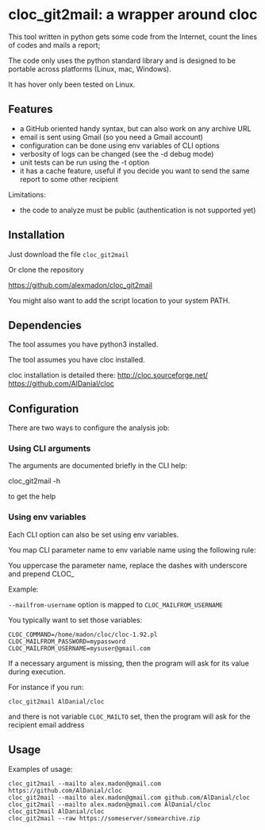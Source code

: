 # cloc_git2mail: a wrapper around cloc

This tool written in python gets some code from the Internet, count the lines of codes and mails a report;

The code only uses the python standard library and is designed to be portable across platforms (Linux, mac, Windows).

It has hover only been tested on Linux.

## Features

* a GitHub oriented handy syntax, but can also work on any archive URL
* email is sent using Gmail (so you need a Gmail account)
* configuration can be done using env variables of CLI options
* verbosity of logs can be changed (see the -d debug mode)
* unit tests can be run using the -t option
* it has a cache feature, useful if you decide you want to send the same report to some other recipient

Limitations:

* the code to analyze must be public (authentication is not supported yet)

## Installation

Just download the file `cloc_git2mail`

Or clone the repository

https://github.com/alexmadon/cloc_git2mail

You might also want to add the script location to your system PATH.

## Dependencies

The tool assumes you have python3 installed.

The tool assumes you have cloc installed.

cloc installation is detailed there:
http://cloc.sourceforge.net/
https://github.com/AlDanial/cloc



## Configuration

There are two ways to configure the analysis job:

### Using CLI arguments

The arguments are documented briefly in the CLI help:

cloc_git2mail -h

to get the help

### Using env variables

Each CLI option can also be set using env variables.

You map CLI parameter name to env variable name using the following rule:

You uppercase the parameter name, replace the dashes with underscore and prepend CLOC_

Example:

`--mailfrom-username` option is mapped to `CLOC_MAILFROM_USERNAME`

You typically want to set those variables:

```
CLOC_COMMAND=/home/madon/cloc/cloc-1.92.pl
CLOC_MAILFROM_PASSWORD=mypassword
CLOC_MAILFROM_USERNAME=mysuser@gmail.com
```

If a necessary argument is missing, then the program will ask for its value during execution.

For instance if you run:

```
cloc_git2mail AlDanial/cloc
```

and there is not variable `CLOC_MAILTO` set,
then the program will ask for the recipient email address



## Usage

Examples of usage:



```
cloc_git2mail --mailto alex.madon@gmail.com https://github.com/AlDanial/cloc
cloc_git2mail --mailto alex.madon@gmail.com github.com/AlDanial/cloc
cloc_git2mail --mailto alex.madon@gmail.com AlDanial/cloc
cloc_git2mail AlDanial/cloc
cloc_git2mail --raw https://someserver/somearchive.zip
```

